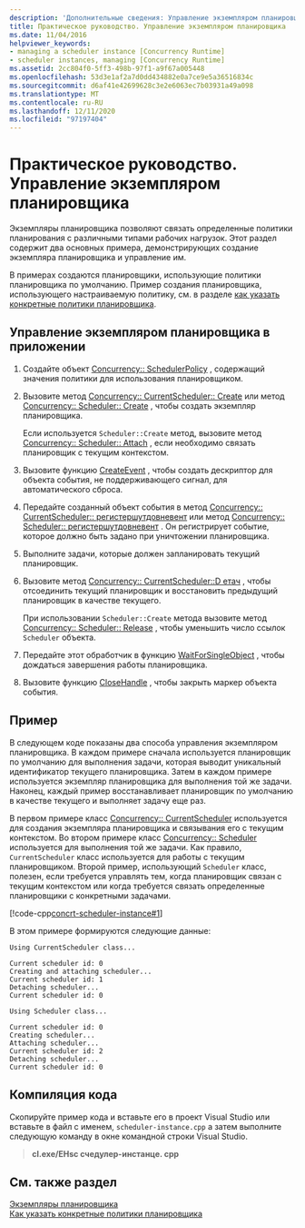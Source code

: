 ```yaml
---
description: 'Дополнительные сведения: Управление экземпляром планировщика'
title: Практическое руководство. Управление экземпляром планировщика
ms.date: 11/04/2016
helpviewer_keywords:
- managing a scheduler instance [Concurrency Runtime]
- scheduler instances, managing [Concurrency Runtime]
ms.assetid: 2cc804f0-5ff3-498b-97f1-a9f67a005448
ms.openlocfilehash: 53d3e1af2a7d0dd434882e0a7ce9e5a36516834c
ms.sourcegitcommit: d6af41e42699628c3e2e6063ec7b03931a49a098
ms.translationtype: MT
ms.contentlocale: ru-RU
ms.lasthandoff: 12/11/2020
ms.locfileid: "97197404"
---
```

# <a name="how-to-manage-a-scheduler-instance"></a>Практическое руководство. Управление экземпляром планировщика

Экземпляры планировщика позволяют связать определенные политики планирования с различными типами рабочих нагрузок. Этот раздел содержит два основных примера, демонстрирующих создание экземпляра планировщика и управление им.

В примерах создаются планировщики, использующие политики планировщика по умолчанию. Пример создания планировщика, использующего настраиваемую политику, см. в разделе [как указать конкретные политики планировщика](../../parallel/concrt/how-to-specify-specific-scheduler-policies.md).

## <a name="to-manage-a-scheduler-instance-in-your-application"></a>Управление экземпляром планировщика в приложении

1. Создайте объект [Concurrency:: SchedulerPolicy](../../parallel/concrt/reference/schedulerpolicy-class.md) , содержащий значения политики для использования планировщиком.

1. Вызовите метод [Concurrency:: CurrentScheduler:: Create](reference/currentscheduler-class.md#create) или метод [Concurrency:: Scheduler:: Create](reference/scheduler-class.md#create) , чтобы создать экземпляр планировщика.

   Если используется `Scheduler::Create` метод, вызовите метод [Concurrency:: Scheduler:: Attach](reference/scheduler-class.md#attach) , если необходимо связать планировщик с текущим контекстом.

1. Вызовите функцию [CreateEvent](/windows/win32/api/synchapi/nf-synchapi-createeventw) , чтобы создать дескриптор для объекта события, не поддерживающего сигнал, для автоматического сброса.

1. Передайте созданный объект события в метод [Concurrency:: CurrentScheduler:: регистершутдовневент](reference/currentscheduler-class.md#registershutdownevent) или метод [Concurrency:: Scheduler:: регистершутдовневент](reference/scheduler-class.md#registershutdownevent) . Он регистрирует событие, которое должно быть задано при уничтожении планировщика.

1. Выполните задачи, которые должен запланировать текущий планировщик.

1. Вызовите метод [Concurrency:: CurrentScheduler::D етач](reference/currentscheduler-class.md#detach) , чтобы отсоединить текущий планировщик и восстановить предыдущий планировщик в качестве текущего.

   При использовании `Scheduler::Create` метода вызовите метод [Concurrency:: Scheduler:: Release](reference/scheduler-class.md#release) , чтобы уменьшить число ссылок `Scheduler` объекта.

1. Передайте этот обработчик в функцию [WaitForSingleObject](/windows/win32/api/synchapi/nf-synchapi-waitforsingleobject) , чтобы дождаться завершения работы планировщика.

1. Вызовите функцию [CloseHandle](/windows/win32/api/handleapi/nf-handleapi-closehandle) , чтобы закрыть маркер объекта события.

## <a name="example"></a>Пример

В следующем коде показаны два способа управления экземпляром планировщика. В каждом примере сначала используется планировщик по умолчанию для выполнения задачи, которая выводит уникальный идентификатор текущего планировщика. Затем в каждом примере используется экземпляр планировщика для выполнения той же задачи. Наконец, каждый пример восстанавливает планировщик по умолчанию в качестве текущего и выполняет задачу еще раз.

В первом примере класс [Concurrency:: CurrentScheduler](../../parallel/concrt/reference/currentscheduler-class.md) используется для создания экземпляра планировщика и связывания его с текущим контекстом. Во втором примере класс [Concurrency:: Scheduler](../../parallel/concrt/reference/scheduler-class.md) используется для выполнения той же задачи. Как правило, `CurrentScheduler` класс используется для работы с текущим планировщиком. Второй пример, использующий `Scheduler` класс, полезен, если требуется управлять тем, когда планировщик связан с текущим контекстом или когда требуется связать определенные планировщики с конкретными задачами.

[!code-cpp[concrt-scheduler-instance#1](../../parallel/concrt/codesnippet/cpp/how-to-manage-a-scheduler-instance_1.cpp)]

В этом примере формируются следующие данные:

```Output
Using CurrentScheduler class...

Current scheduler id: 0
Creating and attaching scheduler...
Current scheduler id: 1
Detaching scheduler...
Current scheduler id: 0

Using Scheduler class...

Current scheduler id: 0
Creating scheduler...
Attaching scheduler...
Current scheduler id: 2
Detaching scheduler...
Current scheduler id: 0
```

## <a name="compiling-the-code"></a>Компиляция кода

Скопируйте пример кода и вставьте его в проект Visual Studio или вставьте в файл с именем, `scheduler-instance.cpp` а затем выполните следующую команду в окне командной строки Visual Studio.

> **cl.exe/EHsc счедулер-инстанце. cpp**

## <a name="see-also"></a>См. также раздел

[Экземпляры планировщика](../../parallel/concrt/scheduler-instances.md)<br/>
[Как указать конкретные политики планировщика](../../parallel/concrt/how-to-specify-specific-scheduler-policies.md)
